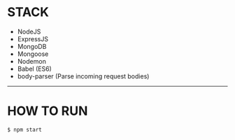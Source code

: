 # STACK
- NodeJS
- ExpressJS
- MongoDB
- Mongoose
- Nodemon
- Babel (ES6)
- body-parser (Parse incoming request bodies)

---

# HOW TO RUN

```bash
$ npm start
```